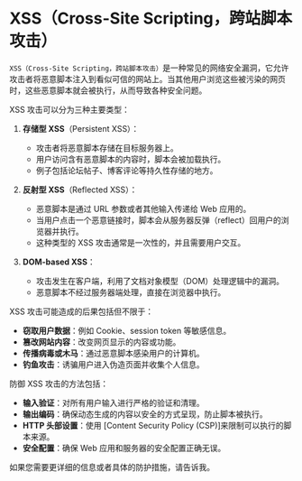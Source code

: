 # XSS（Cross-Site Scripting，跨站脚本攻击）

`XSS（Cross-Site Scripting，跨站脚本攻击）`是一种常见的网络安全漏洞，它允许攻击者将恶意脚本注入到看似可信的网站上。当其他用户浏览这些被污染的网页时，这些恶意脚本就会被执行，从而导致各种安全问题。

XSS 攻击可以分为三种主要类型：

1. **存储型 XSS**（Persistent XSS）：

   - 攻击者将恶意脚本存储在目标服务器上。
   - 用户访问含有恶意脚本的内容时，脚本会被加载执行。
   - 例子包括论坛帖子、博客评论等持久性存储的地方。

2. **反射型 XSS**（Reflected XSS）：

   - 恶意脚本是通过 URL 参数或者其他输入传递给 Web 应用的。
   - 当用户点击一个恶意链接时，脚本会从服务器反弹（reflect）回用户的浏览器并执行。
   - 这种类型的 XSS 攻击通常是一次性的，并且需要用户交互。

3. **DOM-based XSS**：
   - 攻击发生在客户端，利用了文档对象模型（DOM）处理逻辑中的漏洞。
   - 恶意脚本不经过服务器端处理，直接在浏览器中执行。

XSS 攻击可能造成的后果包括但不限于：

- **窃取用户数据**：例如 Cookie、session token 等敏感信息。
- **篡改网站内容**：改变网页显示的内容或功能。
- **传播病毒或木马**：通过恶意脚本感染用户的计算机。
- **钓鱼攻击**：诱骗用户进入伪造页面并收集个人信息。

防御 XSS 攻击的方法包括：

- **输入验证**：对所有用户输入进行严格的验证和清理。
- **输出编码**：确保动态生成的内容以安全的方式呈现，防止脚本被执行。
- **HTTP 头部设置**：使用 [Content Security Policy (CSP)]来限制可以执行的脚本来源。
- **安全配置**：确保 Web 应用和服务器的安全配置正确无误。

如果您需要更详细的信息或者具体的防护措施，请告诉我。
